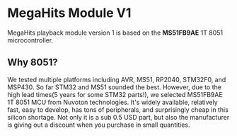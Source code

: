 # MegaHits Module V1
MegaHits playback module version 1 is based on the **MS51FB9AE** 1T 8051 microcontroller.

## Why 8051?
We tested multiple platforms including AVR, MS51, RP2040, STM32F0, and MSP430. So far STM32 and MS51 sounded the best. However, due to the high lead times(5 years for some STM32 parts!), we selected MS51FB9AE 1T 8051 MCU from Nuvoton technologies. It's widely available, relatively fast, easy to develop, has tons of peripherals, and surprisingly cheap in this silicon shortage. Not only it is a sub 0.5 USD part, but also the manufacturer is giving out a discount when you purchase in small quantities.
